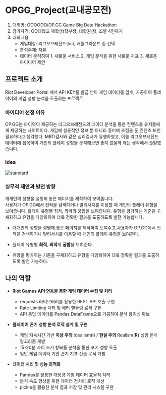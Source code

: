 # OPGG_Project(교내공모전)
1. 대회명: OOOOOO/OP.GG Game Big Data Hackathon
2. 참가자격: OO대학교 재학생(학부생, 대학원생), 조별 4인까지
3. 대회내용
   - 게임대상: 리그오브레전드(lol), 배틀그라운드 중 선택
   - 분석주제: 자유
   - 데이터 분석하여 1. 새로운 서비스 2. 게임 분석을 위한 새로운 지표 3. 새로운 아이디어 제안
## 프로젝트 소개
Riot Developer Portal 에서 API KEY를 발급 받아 게임 데이터를 입수, 가공하여 플레이어의 게임 성향 분석을 도출하는 프로젝트

### 아이디어 선정 이유
OP.GG는 라이엇이 제공하는 리그오브레전드의 데이터 분석을 통한 컨텐츠를 유저들에게 제공하는 사이트이다. 게임에 실용적인 정보 뿐 아니라 흥미에 초점을 둔 컨텐츠 또한 필요하다고 생각했다. MBTI검사와 같은 심리검사가 유행하였고, 이를 리그오브레전드 데이터에 접목하여 개인의 플레이 성향을 분석해보면 좋지 않을까 라는 생각에서 출발했습니다.

### Idea
![standard](https://user-images.githubusercontent.com/96339641/156283744-b3f6bcfd-c466-452b-9ffb-7e7eccd9120c.PNG)
### 실무적 제안과 발전 방향
개개인의 성향을 설명해 놓은 페이지를 제작하여 보여줍니다.   
사용자가 OP.GG에서 전적을 검색하거나 멀티서치를 이용할 때 개인의 플레이 유형을 보여줍니다.
플레이 유형별 최적, 최악의 궁합을 보여줍니다.
유형을 평가하는 기준을 구체화하고 유형을 다양화하여 더욱 정확한 결과를 도출하도록 발전 가능합니다.   

- 개개인의 성향을 설명해 놓은 페이지를 제작하여 보여주고,사용자가 OP.GG에서 전적을 검색하거나 멀티서치를 이용할 때 개인의 플레이 유형을 보여준다.

- 플레이 유형별 **최적**, **최악**의 **궁합**을 보여준다.

- 유형을 평가하는 기준을 구체화하고 유형을 다양화하여 더욱 정확한 결과를 도출하도록 발전 가능하다.

## 나의 역할

- **Riot Games API 연동을 통한 게임 데이터 수집 및 처리**
    - requests 라이브러리를 활용한 REST API 호출 구현
    - Rate Limiting 처리 및 에러 핸들링 로직 구현
    - API 응답 데이터를 Pandas DataFrame으로 가공하여 분석 용이성 확보
      
- **플레이어 끈기 성향 분석 로직 설계 및 구현**
    - 게임 지속시간 기반 **이상 주의** Idealism(**I**) / **현실 주의** Realism(**R**) 성향 분석 알고리즘 개발
    - 15-20분 사이 조기 항복률 분석을 통한 포기 성향 도출
    - 일반 게임 데이터 기반 끈기 지표 산출 로직 개발
      
- **데이터 처리 및 성능 최적화**
    - Pandas를 활용한 대용량 게임 데이터 효율적 처리
    - 분석 속도 향상을 위한 데이터 전처리 로직 개선
    - pickle을 활용한 분석 결과 저장 및 관리 시스템 구현

